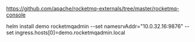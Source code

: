 
https://github.com/apache/rocketmq-externals/tree/master/rocketmq-console


helm install demo rocketmqadmin --set namesrvAddr="10.0.32.16:9876" --set ingress.hosts[0]=demo.rocketmqadmin.local